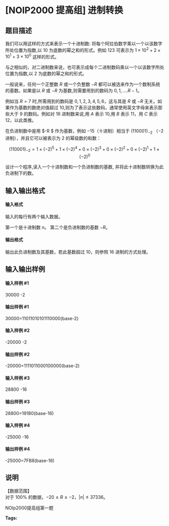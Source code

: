 
# [NOIP2000 提高组] 进制转换
## 题目描述
我们可以用这样的方式来表示一个十进制数: 将每个阿拉伯数字乘以一个以该数字所处位置为指数,以 $10$ 为底数的幂之和的形式。例如 $123$ 可表示为 $1 \times 10^2+2\times 10^1+3\times 10^0$ 这样的形式。

与之相似的，对二进制数来说，也可表示成每个二进制数码乘以一个以该数字所处位置为指数,以 $2$ 为底数的幂之和的形式。  

一般说来，任何一个正整数 $R$ 或一个负整数 $-R$ 都可以被选来作为一个数制系统的基数。如果是以 $R$ 或 $-R$ 为基数,则需要用到的数码为 $0,1,....R-1$。  

例如当 $R=7$ 时,所需用到的数码是 $0,1,2,3,4,5,6$，这与其是 $R$ 或 $-R$ 无关。如果作为基数的数绝对值超过 $10$,则为了表示这些数码，通常使用英文字母来表示那些大于 $9$ 的数码。例如对 $16$ 进制数来说,用 $A$ 表示 $10$,用 $B$ 表示 $11$，用 $C$ 表示 $12$，以此类推。

在负进制数中是用 $-R $ 作为基数，例如 $-15$（十进制）相当于 $(110001)_{-2}$ （$-2$进制），并且它可以被表示为 $2$ 的幂级数的和数：

$$(110001)_{-2}=1\times (-2)^5+1\times (-2)^4+0\times (-2)^3+0\times (-2)^2+0\times (-2)^1 +1\times (-2)^0$$

设计一个程序,读入一个十进制数和一个负进制数的基数, 并将此十进制数转换为此负进制下的数。

## 输入输出格式
#### 输入格式

输入的每行有两个输入数据。

第一个是十进制数 $n$。
第二个是负进制数的基数 $-R$。

#### 输出格式

输出此负进制数及其基数，若此基数超过 $10$，则参照 $16$ 进制的方式处理。
## 输入输出样例
#### 输入样例 #1
30000 -2
#### 输出样例 #1
30000=11011010101110000(base-2)
#### 输入样例 #2
-20000 -2
#### 输出样例 #2
-20000=1111011000100000(base-2)
#### 输入样例 #3
28800 -16
#### 输出样例 #3
28800=19180(base-16)
#### 输入样例 #4
-25000 -16
#### 输出样例 #4
-25000=7FB8(base-16)
## 说明
【数据范围】  
对于 $100\%$ 的数据，$-20 \le R \le -2$，$|n| \le 37336$。

NOIp2000提高组第一题



**Tags:** 